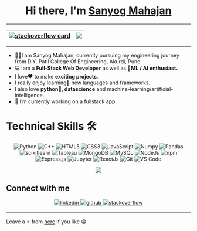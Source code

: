 <h1 align="center">Hi there, I'm <a target="_blank" href="https://github.com/SD-softuser">Sanyog Mahajan</a>
<!--  <img src="https://github.com/ABSphreak/ABSphreak/blob/master/gifs/Hi.gif" width="30px"/> -->
</h1>

---
|[![stackoverflow card](https://readme-components.vercel.app/api?component=stackoverflow&stackoverflowid=16161489)](https://stackoverflow.com/users/16161489/sanyog-mahajan) |<img src="https://github-readme-streak-stats.herokuapp.com/?&user=SD-softuser"/>|
|---|---|
<!-- 
<img align="center" src="https://github-readme-streak-stats.herokuapp.com/?&user=user-name"/> -->

 
 ---
 
- 👨‍🎓I am Sanyog Mahajan, currently pursuing my engineering journey from D.Y. Patil College Of Engineering, Akurdi, Pune.<br/>
- 💻I am a **Full-Stack Web Developer** as well as 📱**ML / AI enthusiast.**<br/>
- I love❤ to make **exciting projects**. <br/>
- I really enjoy learning🚀 new languages and frameworks.<br/>
- I also love **python🐍, datascience** and machine-learning/artificial-intelligence.<br/>
- 🔭 I’m currently working on a fullstack app.<br/>
<!-- - 🌱 I’m currently learning to build progressive web apps(PWA's).<br/> -->

<h1>Technical Skills 🛠</h1>

<p align="center"> 
 <img alt="Python" src="https://img.shields.io/badge/python-%2314354C.svg?style=for-the-badge&logo=python&logoColor=white"/>
<!--  <img alt="Java" src="https://img.shields.io/badge/java-%23ED8B00.svg?&style=for-the-badge&logo=java&logoColor=white" /> -->
  <img alt="C++" src="https://img.shields.io/badge/c++-%23ED8B00.svg?&style=for-the-badge&logo=C++&logoColor=red" />
<img alt="HTML5" src="https://img.shields.io/badge/html5-%23E34F26.svg?&style=for-the-badge&logo=html5&logoColor=white" />
 <img alt="CSS3" src="https://img.shields.io/badge/css3-%231572B6.svg?&style=for-the-badge&logo=css3&logoColor=white" />
 <img alt="JavaScript" src="https://img.shields.io/badge/javascript-%23323330.svg?&style=for-the-badge&logo=javascript&logoColor=%23F7DF1E" />
<!--  <img alt="TypeScript" src="https://img.shields.io/badge/-TypeScript-blue?&style=for-the-badge&logo=typescript&logoColor=white" /> -->
 <img alt="Numpy" src="https://img.shields.io/badge/Numpy-777BB4?style=for-the-badge&logo=numpy&logoColor=white" />
 <img alt="Pandas" src="https://img.shields.io/badge/Pandas-2C2D72?style=for-the-badge&logo=pandas&logoColor=white" />
 <img alt="scikitlearn" src="https://img.shields.io/badge/scikitlearn-F7931E?style=for-the-badge&logo=scikitlearn&logoColor=white" />
  <img alt="Tableau" src="https://img.shields.io/badge/tableau-7935D2?style=for-the-badge&logo=tableau&logoColor=white" />
 <img alt="MongoDB" src="https://img.shields.io/badge/MongoDB-lightgreen?style=for-the-badge&logo=mongodb&logoColor=4EA94B" />
 <img alt="MySQL" src="https://img.shields.io/badge/MySQL-gray?style=for-the-badge&logo=mysql&logoColor=4EA94B" />
 <img alt="NodeJs" src="https://img.shields.io/badge/Node.js-339933?style=for-the-badge&logo=nodedotjs&logoColor=white" />
    <img alt="npm" src="https://img.shields.io/badge/npm-CB3837?style=for-the-badge&logo=npm&logoColor=white" />
    <img alt="Express.js" src="https://img.shields.io/badge/Express.js-000000?style=for-the-badge&logo=express&logoColor=white" />
    <img alt="Jupyter" src="https://img.shields.io/badge/Jupyter-F37626.svg?&style=for-the-badge&logo=Jupyter&logoColor=white" />
    <img alt="ReactJs" src="https://img.shields.io/badge/React-20232A?style=for-the-badge&logo=react&logoColor=61DAFB" />
<!--      <img alt="NextJs" src="https://img.shields.io/badge/NextJS-20232A?style=for-the-badge&logo=nextjs&logoColor=black" /> -->
<!--      <img alt="React Native" src="https://img.shields.io/badge/ReactNative-20232A?style=for-the-badge&logo=react&logoColor=61DAFB" /> -->
<!--     <img alt="firebase" src="https://img.shields.io/badge/firebase-ffca28?style=for-the-badge&logo=firebase&logoColor=black" /> -->
    <img alt="Git" src="https://img.shields.io/badge/Git-F05032?style=for-the-badge&logo=git&logoColor=white" />
<!--     <img alt="Google Cloud" src="https://img.shields.io/badge/Google_Cloud-4285F4?style=for-the-badge&logo=google-cloud&logoColor=white" /> -->
    <img alt="VS Code" src="https://img.shields.io/badge/Visual_Studio_Code-0078D4?style=for-the-badge&logo=visual%20studio%20code&logoColor=white" />
<!--     <img alt="IntelliJIDEA" src="https://img.shields.io/badge/IntelliJIDEA-000000.svg?style=for-the-badge&logo=intellij-idea&logoColor=white" /> -->
</p>

<div align="center">
   <img src="https://github-readme-stats.vercel.app/api?username=SD-softuser&show_icons=true&theme=cobalt"></img>
</div>

## Connect with me  
<div align="center">
 <a href="https://www.linkedin.com/in/sanyog-mahajan-8288a7204/" target="_blank">
<img src=https://img.shields.io/badge/linkedin-%231E77B5.svg?&style=for-the-badge&logo=linkedin&logoColor=white alt=linkedin style="margin-bottom: 5px;" />
</a>
<a href="https://github.com/SD-softuser" target="_blank">
<img src=https://img.shields.io/badge/github-%2324292e.svg?&style=for-the-badge&logo=github&logoColor=white alt=github style="margin-bottom: 5px;" />
</a>
<!-- <a href="https://twitter.com/Nishant02914093" target="_blank">
<img src=https://img.shields.io/badge/twitter-%2300acee.svg?&style=for-the-badge&logo=twitter&logoColor=white alt=twitter style="margin-bottom: 5px;" />
</a> -->
 
 

<a href="https://stackoverflow.com/users/16161489/sanyog-mahajan" target="_blank">
<img src=https://img.shields.io/badge/stackoverflow-%23F28032.svg?&style=for-the-badge&logo=stackoverflow&logoColor=white alt=stackoverflow style="margin-bottom: 5px;" />
</a>

<!-- <a href="https://www.instagram.com/nishant_bhosale3/" target="_blank">
<img src=https://img.shields.io/badge/instagram-%23000000.svg?&style=for-the-badge&logo=instagram&logoColor=white alt=instagram style="margin-bottom: 5px;" />
</a> -->
</div>

<!-- ### Recent Projects 👨‍💻

<div align="center">
<img src="https://github-readme-stats.vercel.app/api/pin/?username=Nishant-Bhosale&repo=TheGamerDiary&show_icons=true&theme=great-gatsby"> 
<img src="https://github-readme-stats.vercel.app/api/pin/?username=Nishant-Bhosale&repo=amazon-clone&show_icons=true&theme=great-gatsby"> 
<img src="https://github-readme-stats.vercel.app/api/pin/?username=Nishant-Bhosale&repo=portfolio&show_icons=true&theme=great-gatsby"> 
<img src="https://github-readme-stats.vercel.app/api/pin/?username=Nishant-Bhosale&repo=MovieApp&show_icons=true&theme=great-gatsby">
</div>
 
<div align="center">
<img src="https://github.com/kothariji/kothariji/blob/master/github-user-contribution.svg"></img>
</div>

<div align="center">
<img src="https://img.shields.io/github/followers/Nishant-Bhosale.svg?style=social&label=Follow"></img>

<img src="https://gpvc.arturio.dev/Nishant-Bhosale"></img>
</div> -->

---

Leave a ⭐ from [here](https://github.com/SD-softuser/SD-softuser) if you like 😁
